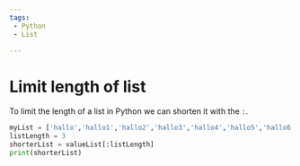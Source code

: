 ```yaml
---
tags:
 - Python
 - List

---
```



# Limit length of list

To limit the length of a list in Python we can shorten it with the `:`.
```Python
myList = ['hallo','hallo1','hallo2','hallo3','hallo4','hallo5','hallo6']
listLength = 3
shorterList = valueList[:listLength]
print(shorterList)

```